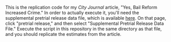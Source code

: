 This is the replication code for my _City Journal_ article, "Yes, Bail Reform Increased Crime." In order to actually execute it, you'll need the supplemental pretrial release data file, which is available [here](https://www.criminaljustice.ny.gov/crimnet/ojsa/stats.htm). On that page, click "pretrial release," and then select "Supplemental Pretrial Release Data File." Execute the script in this repository in the same directory as that file, and you should replicate the estimates from the article.
